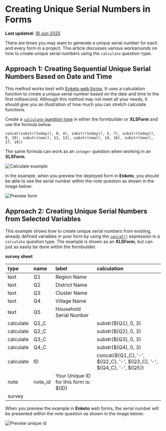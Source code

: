 # Creating Unique Serial Numbers in Forms
**Last updated:** <a href="https://github.com/kobotoolbox/docs/blob/1f742bc0abd5735a450ae91bc8b0a8a472df8151/source/unique_serial_numbers.md" class="reference">18 Jun 2025</a>

There are times you may want to generate a unique serial number for each and
every form in a project. This article discusses various workarounds on how to
create unique serial numbers using the `calculate` question-type.

## Approach 1: Creating Sequential Unique Serial Numbers Based on Date and Time

This method works best with [Enketo web forms](data_through_webforms.md). It
uses a calculation function to create a unique serial number based on the date
and time to the first millisecond. Although this method may not meet all your
needs, it should give you an illustration of how much you can stretch calculate
functions.

Create a
<a class="reference" href="calculate_questions.html"><code>calculate</code>
question type</a> in either the formbuilder or **XLSForm** and use the formula
below.

```
concat(substr(today(), 0, 4), substr(today(), 5, 7), substr(today(), 8, 10), substr(now(), 11, 13), substr(now(), 14, 16), substr(now(), 17, 19))
```

<p class="note">
  The same formula can work as an <code>integer</code> question when working in
  an <strong>XLSForm</strong>.
</p>

![Calculate example](/images/unique_serial_numbers/calculate_example.png)

In the example, when you preview the deployed form in **Enketo**, you should be
able to see the serial number within the note question as shown in the image
below:

![Preview form](/images/unique_serial_numbers/preview_form.png)

## Approach 2: Creating Unique Serial Numbers from Selected Variables

This example shows how to create unique serial numbers from existing, already
defined variables in your form by using the
[`concat()`](https://docs.getodk.org/form-operators-functions/#concat)
expression in a `calculate` question type. The example is shown as an
**XLSForm**, but can just as easily be done within the formbuilder.

**survey sheet**

| type      | name    | label                                  | calculation                                                           |
| :-------- | :------ | :------------------------------------- | :-------------------------------------------------------------------- |
| text      | Q1      | Region Name                            |                                                                       |
| text      | Q2      | District Name                          |                                                                       |
| text      | Q3      | Cluster Name                           |                                                                       |
| text      | Q4      | Village Name                           |                                                                       |
| text      | Q5      | Household Serial Number                |                                                                       |
| calculate | Q1_C    |                                        | substr(${Q1}, 0, 3)                                                   |
| calculate | Q2_C    |                                        | substr(${Q2}, 0, 3)                                                   |
| calculate | Q3_C    |                                        | substr(${Q3}, 0, 3)                                                   |
| calculate | Q4_C    |                                        | substr(${Q4}, 0, 3)                                                   |
| calculate | ID      |                                        | concat(${Q1_C}, '-', ${Q2_C}, '-', ${Q3_C}, '-', ${Q4_C}, '-', ${Q5}) |
| note      | note_id | Your Unique ID for this form is: ${ID} |                                                                       |
| survey |

When you preview the example in **Enketo** web forms, the serial number will be
presented within the note question as shown in the image below:

![Preview unique id](/images/unique_serial_numbers/preview_uniqueid.png)
